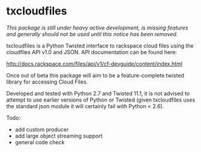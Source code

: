 txcloudfiles
============

*This package is still under heavy active development, is missing features and*
*generally should not be used until this notice has been removed.*

txcloudfiles is a Python Twisted interface to rackspace cloud files using the
cloudfiles API v1.0 and JSON. API documentation can be found here:

http://docs.rackspace.com/files/api/v1/cf-devguide/content/index.html

Once out of beta this package will aim to be a feature-complete twisted library
for accessing Cloud Files.

Developed and tested with Python 2.7 and Twisted 11.1, it is not advised to
attempt to use earlier versions of Python or Twisted (given txcloudfiles uses
the standard json module it will certainly fail with Python < 2.6).

Todo:
 * add custom producer
 * add large object streaming support
 * general code check

